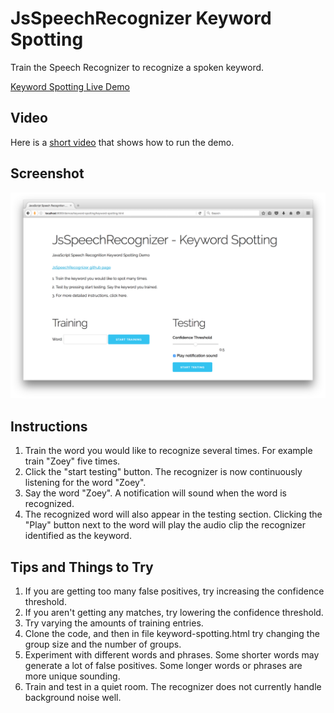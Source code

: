 # JsSpeechRecognizer Keyword Spotting

Train the Speech Recognizer to recognize a spoken keyword.

[Keyword Spotting Live Demo](https://dreamdom.github.io/demos/keyword-spotting/keyword-spotting.html)

## Video
Here is a [short video](https://vimeo.com/161142124) that shows how to run the demo.

## Screenshot
![Keyword Spotting Screenshot](readme-images/screenshot-keyword-spotting.png "Keyword Spotting")

## Instructions

1. Train the word you would like to recognize several times. For example train "Zoey" five times.
2. Click the "start testing" button. The recognizer is now continuously listening for the word "Zoey".
3. Say the word "Zoey". A notification will sound when the word is recognized.
4. The recognized word will also appear in the testing section. Clicking the "Play" button next to the word will play the audio clip the recognizer identified as the keyword.

## Tips and Things to Try

1. If you are getting too many false positives, try increasing the confidence threshold.
2. If you aren't getting any matches, try lowering the confidence threshold.
3. Try varying the amounts of training entries.
4. Clone the code, and then in file keyword-spotting.html try changing the group size and the number of groups.
5. Experiment with different words and phrases. Some shorter words may generate a lot of false positives. Some longer words or phrases are more unique sounding.
6. Train and test in a quiet room. The recognizer does not currently handle background noise well.
